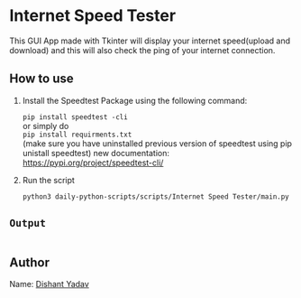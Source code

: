 # Internet Speed Tester

This GUI App made with Tkinter will display your internet speed(upload and download) and this will also check the ping of your internet connection.

## How to use

1. Install the Speedtest Package using the following command:

    `pip install speedtest -cli`
    <br>
    or simply do
    <br>
    `pip install requirments.txt`
    <br>
    (make sure you have uninstalled previous version of speedtest using pip unistall speedtest)
    new documentation: https://pypi.org/project/speedtest-cli/

2. Run the script

    `python3 daily-python-scripts/scripts/Internet Speed Tester/main.py`

## ```Output```

![]()

## Author

Name: [Dishant Yadav](https://github.com/dishant-yadav)
